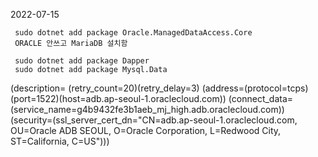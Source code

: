 2022-07-15

     sudo dotnet add package Oracle.ManagedDataAccess.Core
     ORACLE 안쓰고 MariaDB 설치함

     sudo dotnet add package Dapper
     sudo dotnet add package Mysql.Data


(description= (retry_count=20)(retry_delay=3)
(address=(protocol=tcps)(port=1522)(host=adb.ap-seoul-1.oraclecloud.com))
(connect_data=(service_name=g4b9432fe3b1aeb_mj_high.adb.oraclecloud.com))
(security=(ssl_server_cert_dn="CN=adb.ap-seoul-1.oraclecloud.com, OU=Oracle ADB SEOUL, O=Oracle Corporation, L=Redwood City, ST=California, C=US")))